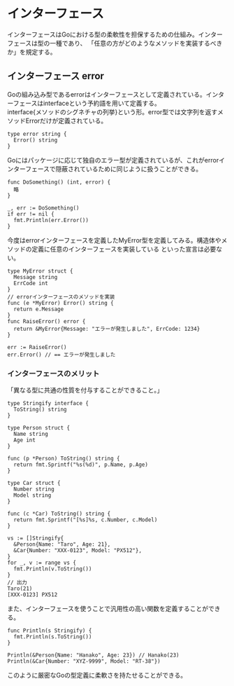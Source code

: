 # インターフェース

インターフェースはGoにおける型の柔軟性を担保するための仕組み。インターフェースは型の一種であり、
「任意の方がどのようなメソッドを実装するべきか」を規定する。  
## インターフェース error
Goの組み込み型であるerrorはインターフェースとして定義されている。インターフェースはinterfaceという予約語を用いて定義する。  
interface{メソッドのシグネチャの列挙}という形。error型では文字列を返すメソッドErrorだけが定義されている。  
~~~  
type error string {
  Error() string
}
~~~  

Goにはパッケージに応じて独自のエラー型が定義されているが、これがerrorインターフェースで隠蔽されているために同じように扱うことができる。  
~~~  
func DoSomething() (int, error) {
  略
}

_, err := DoSomething()
if err != nil {
  fmt.Println(err.Error())
}
~~~  

今度はerrorインターフェースを定義したMyError型を定義してみる。構造体やメソッドの定義に任意のインターフェースを実装している
といった宣言は必要ない。  
~~~  
type MyError struct {
  Message string
  ErrCode int
}
// errorインターフェースのメソッドを実装
func (e *MyError) Error() string {
  return e.Message
}
func RaiseError() error {
  return &MyError{Message: "エラーが発生しました", ErrCode: 1234}
}

err := RaiseError()
err.Error() // == エラーが発生しました
~~~  

### インターフェースのメリット

「異なる型に共通の性質を付与することができること。」  
~~~  
type Stringify interface {
  ToString() string
}

type Person struct {
  Name string
  Age int
}

func (p *Person) ToString() string {
  return fmt.Sprintf("%s(%d)", p.Name, p.Age)
}

type Car struct {
  Number string
  Model string
}

func (c *Car) ToString() string {
  return fmt.Sprintf("[%s]%s, c.Number, c.Model)
}

vs := []Stringify{
  &Person{Name: "Taro", Age: 21},
  &Car{Number: "XXX-0123", Model: "PX512"},
}
for _, v := range vs {
  fmt.Println(v.ToString())
}
// 出力
Taro(21)
[XXX-0123] PX512
~~~  

また、インターフェースを使うことで汎用性の高い関数を定義することができる。  
~~~  
func Println(s Stringify) {
  fmt.Println(s.ToString())
}

Println(&Person{Name: "Hanako", Age: 23}) // Hanako(23)
Println(&Car{Number: "XYZ-9999", Model: "RT-38"})
~~~  
このように厳密なGoの型定義に柔軟さを持たせることができる。  

